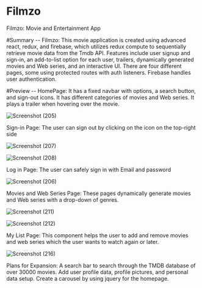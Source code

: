 # Filmzo
Filmzo: Movie and Entertainment App

#Summary --
Filmzo: This movie application is created using advanced react, redux, and firebase, which utilizes redux compute to sequentially retrieve movie data from the Tmdb API. Features include user signup and sign-in, an add-to-list option for each user, trailers, dynamically generated movies and Web series, and an interactive UI. There are four different pages, some using protected routes with auth listeners. Firebase handles user authentication.

#Preview --
HomePage: It has a fixed navbar with options, a search button, and sign-out icons. It has different categories of movies and Web series. It plays a trailer when hovering over the movie.


![Screenshot (205)](https://github.com/RutujaMali0433/Filmzo/assets/120778805/b753fda8-d509-45b8-bbe0-b0cddc731dc6)


Sign-in Page: The user can sign out by clicking on the icon on the top-right side


![Screenshot (207)](https://github.com/RutujaMali0433/Filmzo/assets/120778805/bd47282c-4edf-47b5-8906-a5473ed2cfee)


![Screenshot (208)](https://github.com/RutujaMali0433/Filmzo/assets/120778805/c04d40c6-95d0-4ca7-aaba-c43ad7b3e56a)


Log in Page:  The user can safely sign in with Email and password


![Screenshot (206)](https://github.com/RutujaMali0433/Filmzo/assets/120778805/ecbed12a-dbfe-48ed-a163-48719328425a)


Movies and Web Series Page: These pages dynamically generate movies and Web series with a drop-down of genres.


![Screenshot (211)](https://github.com/RutujaMali0433/Filmzo/assets/120778805/0e4632ac-abb5-4b52-8280-4bd3ceda61c4)


![Screenshot (212)](https://github.com/RutujaMali0433/Filmzo/assets/120778805/672a5463-3f91-4cf7-b6d6-037d6f7a2614)


My List Page: This component helps the user to add and remove movies and web series which the user wants to watch again or later.


![Screenshot (216)](https://github.com/RutujaMali0433/Filmzo/assets/120778805/8f8e97ab-1ee2-4adb-870d-549dfd9a2a9e)




Plans for Expansion: 
A search bar to search through the TMDB database of over 30000 movies.
Add user profile data, profile pictures, and personal data setup.
Create a carousel by using jquery for the homepage.






